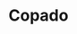 ---
facebook: https://facebook.com/CopadoSolutions
instagram: https://instagram.com/copadosolutions
linkedin: https://linkedin.com/company/copado-solutions-s.l
logohandle: copado
sort: copado
title: Copado
twitter: https://x.com/CopadoSolutions
website: https://www.copado.com/
youtube: https://youtube.com/channel/UCo2IXZej8qNyIbbWWCG9z3Q
---